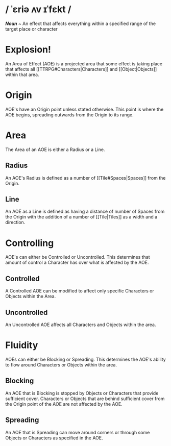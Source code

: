 # / ˈɛriə ʌv ɪˈfɛkt /
***Noun*** ~ An effect that affects everything within a specified range of the target place or character
# Explosion!
An Area of Effect (AOE) is a projected area that some effect is taking place that affects all [[TTRPG#Characters|Characters]] and [[Object|Objects]] within that area.
# Origin
AOE's have an Origin point unless stated otherwise. This point is where the AOE begins, spreading outwards from the Origin to its range.
# Area
The Area of an AOE is either a Radius or a Line.
## Radius
An AOE's Radius is defined as a number of [[Tile#Spaces|Spaces]] from the Origin.
## Line
An AOE as a Line is defined as having a distance of number of Spaces from the Origin with the addition of a number of [[Tile|Tiles]] as a width and a direction.
# Controlling
AOE's can either be Controlled or Uncontrolled. This determines that amount of control a Character has over what is affected by the AOE.
## Controlled
A Controlled AOE can be modified to affect only specific Characters or Objects within the Area.
## Uncontrolled
An Uncontrolled AOE affects all Characters and Objects within the area.

# Fluidity
AOEs can either be Blocking or Spreading. This determines the AOE's ability to flow around Characters or Objects within the area.
## Blocking
An AOE that is Blocking is stopped by Objects or Characters that provide sufficient cover. Characters or Objects that are behind sufficient cover from the Origin point of the AOE are not affected by the AOE.
## Spreading
An AOE that is Spreading can move around corners or through some Objects or Characters as specified in the AOE.